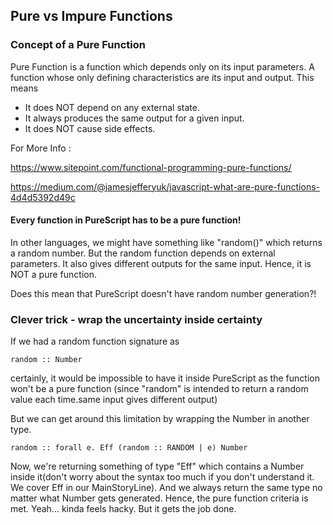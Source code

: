## Pure vs Impure Functions

### Concept of a Pure Function

Pure Function is a function which depends only on its input parameters. A function whose only defining characteristics are its input and output. This means
* It does NOT depend on any external state.
* It always produces the same output for a given input.
* It does NOT cause side effects.

For More Info :

https://www.sitepoint.com/functional-programming-pure-functions/

https://medium.com/@jamesjefferyuk/javascript-what-are-pure-functions-4d4d5392d49c


#### Every function in PureScript has to be a pure function!

In other languages, we might have something like "random()" which returns a random number. But the random function depends on external parameters. It also gives different outputs for the same input. Hence, it is NOT a pure function.

Does this mean that PureScript doesn't have random number generation?!

### Clever trick - wrap the uncertainty inside certainty

If we had a random function signature as
```
random :: Number
```
certainly, it would be impossible to have it inside PureScript as the function won't be a pure function (since "random" is intended to return a random value each time.same input gives different output)

But we can get around this limitation by wrapping the Number in another type.
```
random :: forall e. Eff (random :: RANDOM | e) Number
```
Now, we're returning something of type "Eff" which contains a Number inside it(don't worry about the syntax too much if you don't understand it. We cover Eff in our MainStoryLine). And we always return the same type no matter what Number gets generated. Hence, the pure function criteria is met. Yeah... kinda feels hacky. But it gets the job done.
